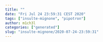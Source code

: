 ```yaml
---
title: ""
date: "Fri Jul 24 23:59:31 CEST 2020"
tags: ["insulte-mignone", "pipotron"]
author: m1ch3l
categories: ["generated"]
slug: "insulte-mignone/2020-07-24-23:59:31"
---
```




